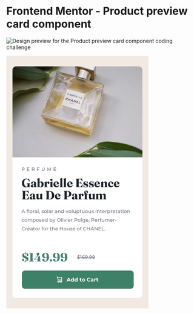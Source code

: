 # Frontend Mentor - Product preview card component

![Design preview for the Product preview card component coding challenge](./design/desktop-design.jpg.jpg)

![Design preview for the Product preview card component coding challenge](./design/mobile-design.jpg)